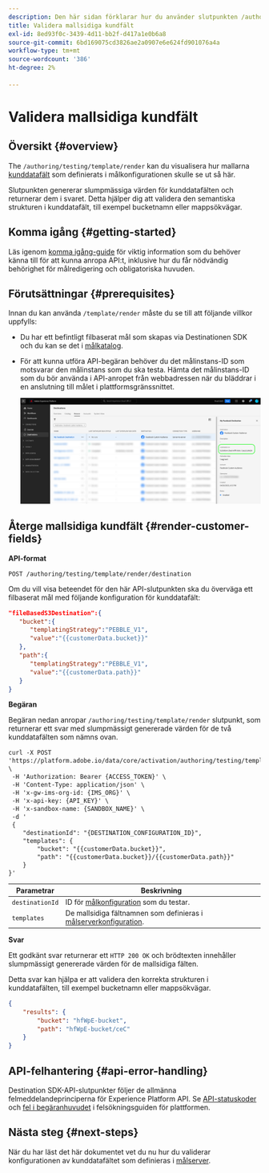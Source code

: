 ```yaml
---
description: Den här sidan förklarar hur du använder slutpunkten /authoring/testing/template/render för att visualisera hur de mallsidiga kunddatafälten som definieras i målkonfigurationen skulle se ut.
title: Validera mallsidiga kundfält
exl-id: 8ed93f0c-3439-4d11-bb2f-d417a1e0b6a8
source-git-commit: 6bd169075cd3826ae2a0907e6e624fd901076a4a
workflow-type: tm+mt
source-wordcount: '386'
ht-degree: 2%

---
```



# Validera mallsidiga kundfält

## Översikt {#overview}

The `/authoring/testing/template/render` kan du visualisera hur mallarna [kunddatafält](../../functionality/destination-configuration/customer-data-fields.md) som definierats i målkonfigurationen skulle se ut så här.

Slutpunkten genererar slumpmässiga värden för kunddatafälten och returnerar dem i svaret. Detta hjälper dig att validera den semantiska strukturen i kunddatafält, till exempel bucketnamn eller mappsökvägar.

## Komma igång {#getting-started}

Läs igenom [komma igång-guide](../../getting-started.md) för viktig information som du behöver känna till för att kunna anropa API:t, inklusive hur du får nödvändig behörighet för målredigering och obligatoriska huvuden.

## Förutsättningar {#prerequisites}

Innan du kan använda `/template/render` måste du se till att följande villkor uppfylls:

* Du har ett befintligt filbaserat mål som skapas via Destinationen SDK och du kan se det i [målkatalog](../../../ui/destinations-workspace.md).
* För att kunna utföra API-begäran behöver du det målinstans-ID som motsvarar den målinstans som du ska testa. Hämta det målinstans-ID som du bör använda i API-anropet från webbadressen när du bläddrar i en anslutning till målet i plattformsgränssnittet.

   ![Användargränssnittsbild som visar hur du hämtar målinstans-ID från URL:en.](../../assets/testing-api/get-destination-instance-id.png)

## Återge mallsidiga kundfält {#render-customer-fields}

**API-format**

```http
POST /authoring/testing/template/render/destination
```

Om du vill visa beteendet för den här API-slutpunkten ska du överväga ett filbaserat mål med följande konfiguration för kunddatafält:

```json
"fileBasedS3Destination":{
   "bucket":{
      "templatingStrategy":"PEBBLE_V1",
      "value":"{{customerData.bucket}}"
   },
   "path":{
      "templatingStrategy":"PEBBLE_V1",
      "value":"{{customerData.path}}"
   }
}
```

**Begäran**

Begäran nedan anropar `/authoring/testing/template/render` slutpunkt, som returnerar ett svar med slumpmässigt genererade värden för de två kunddatafälten som nämns ovan.

```shell
curl -X POST 'https://platform.adobe.io/data/core/activation/authoring/testing/template/render/destination' \
 -H 'Authorization: Bearer {ACCESS_TOKEN}' \
 -H 'Content-Type: application/json' \
 -H 'x-gw-ims-org-id: {IMS_ORG}' \
 -H 'x-api-key: {API_KEY}' \
 -H 'x-sandbox-name: {SANDBOX_NAME}' \
 -d '
 {
    "destinationId": "{DESTINATION_CONFIGURATION_ID}",
    "templates": {
        "bucket": "{{customerData.bucket}}",
        "path": "{{customerData.bucket}}/{{customerData.path}}"
    }
}'
```

| Parametrar | Beskrivning |
| -------- | ----------- |
| `destinationId` | ID för [målkonfiguration](../../authoring-api/destination-configuration/retrieve-destination-configuration.md) som du testar. |
| `templates` | De mallsidiga fältnamnen som definieras i [målserverkonfiguration](../../authoring-api/destination-server/create-destination-server.md). |

**Svar**

Ett godkänt svar returnerar ett `HTTP 200 OK` och brödtexten innehåller slumpmässigt genererade värden för de mallsidiga fälten.

Detta svar kan hjälpa er att validera den korrekta strukturen i kunddatafälten, till exempel bucketnamn eller mappsökvägar.


```json
{
    "results": {
        "bucket": "hfWpE-bucket",
        "path": "hfWpE-bucket/ceC"
    }
}
```

## API-felhantering {#api-error-handling}

Destination SDK-API-slutpunkter följer de allmänna felmeddelandeprinciperna för Experience Platform API. Se [API-statuskoder](../../../../landing/troubleshooting.md#api-status-codes) och [fel i begäranhuvudet](../../../../landing/troubleshooting.md#request-header-errors) i felsökningsguiden för plattformen.

## Nästa steg {#next-steps}

När du har läst det här dokumentet vet du nu hur du validerar konfigurationen av kunddatafältet som definieras i [målserver](../../authoring-api/destination-server/create-destination-server.md).
